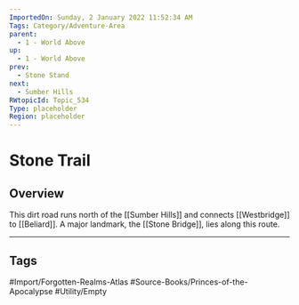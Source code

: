 ```yaml
---
ImportedOn: Sunday, 2 January 2022 11:52:34 AM
Tags: Category/Adventure-Area
parent:
  - 1 - World Above
up:
  - 1 - World Above
prev:
  - Stone Stand
next:
  - Sumber Hills
RWtopicId: Topic_534
Type: placeholder
Region: placeholder
---
```

# Stone Trail
## Overview
This dirt road runs north of the [[Sumber Hills]] and connects [[Westbridge]] to [[Beliard]]. A major landmark, the [[Stone Bridge]], lies along this route.


---
## Tags
#Import/Forgotten-Realms-Atlas #Source-Books/Princes-of-the-Apocalypse #Utility/Empty

